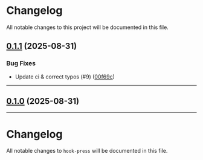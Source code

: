 <!--- BEGIN HEADER -->
# Changelog

All notable changes to this project will be documented in this file.
<!--- END HEADER -->

## [0.1.1](https://github.com/teofanis/hookpress/compare/v0.1.0...v0.1.1) (2025-08-31)

### Bug Fixes

* Update ci & correct typos (#9) ([00f69c](https://github.com/teofanis/hookpress/commit/00f69c0d830b29fadd4e005dff626944a1350dce))


---

## [0.1.0](https://github.com/teofanis/hookpress/compare/0.0.0...v0.1.0) (2025-08-31)


---

# Changelog

All notable changes to `hook-press` will be documented in this file.
